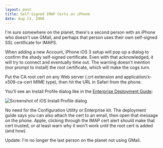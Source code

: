 ```yaml
---
layout: post
title: Self-Signed IMAP Certs on iPhone
date: Aug 13, 2008
---
```


I'm sure somewhere on the planet, there's a second person with an iPhone who doesn't use GMail, and perhaps that person uses their own self-signed SSL certificate for IMAPS.

When adding a new Account, iPhone iOS 3 setup will pop up a dialog to confirm the shady self-signed certificate. Even with that acknowledged, it will try to connect and eventually time out. The warning doesn't mention (nor prompt to install) the root certificate, which will make the cogs turn.

Put the CA root cert on any Web server (.crt extension and application/x-x509-ca-cert MIME type), then hit the URL in Safari from the phone.

You'll see an Install Profile dialog like in the [Enterprise Deployment Guide](http://support.apple.com/manuals/en_US/Enterprise_Deployment_Guide.pdf):

![Screenshot of iOS Install Profile dialog](http://images.yort.com/blog/self-signed-imap-ssl-1.jpg)

No need for the Configuration Utility or Enterprise kit. The deployment guide says you can also attach the cert to an email, then open that message on the phone. Apple, clicking through the IMAP cert alert should make that cert trusted, or at least warn why it won't work until the root cert is added (and how).

Update: I'm no longer the last person on the planet not using GMail.